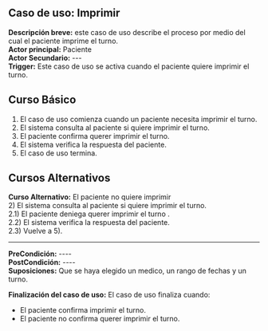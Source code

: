 ﻿## Caso de uso: Imprimir
**Descripción breve:** este caso de uso describe el proceso por medio del cual el paciente imprime el turno.                                                    
**Actor principal:** Paciente  
**Actor Secundario:** ---  
**Trigger:** Este caso de uso se activa cuando el paciente quiere imprimir el turno.

## Curso Básico  
1) El caso de uso comienza cuando un paciente necesita imprimir el turno.  
2) El sistema consulta al paciente si quiere imprimir el turno.  
3) El paciente confirma querer imprimir el turno.  
4) El sistema verifica la respuesta del paciente.
5) El caso de uso termina.
  
## Cursos Alternativos
**Curso Alternativo:** El paciente no quiere imprimir                                                                                               
2) El sistema consulta al paciente si quiere imprimir el turno.                                                               
2.1) El paciente deniega querer imprimir el turno .                                            
2.2) El sistema verifica la respuesta del paciente.                                                                     
2.3) Vuelve a 5).                                                                                    


------


**PreCondición:** ----                                                                                                 
**PostCondición:** ----                                                                                                     
**Suposiciones:** Que se haya elegido un medico, un rango de fechas y un turno. 
  
**Finalización del caso de uso:** El caso de uso finaliza cuando:

 - El paciente confirma imprimir el turno.
 - El paciente no confirma querer imprimir el turno.
